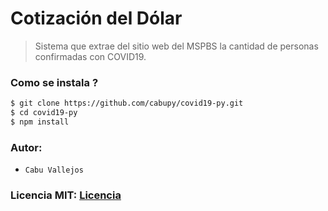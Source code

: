 # Cotización del Dólar

> Sistema que extrae del sitio web del MSPBS la cantidad de personas confirmadas con COVID19.

### Como se instala ?

```bash
$ git clone https://github.com/cabupy/covid19-py.git
$ cd covid19-py
$ npm install
```
### Autor:

- `Cabu Vallejos`

### Licencia MIT: [Licencia](https://github.com/cabupy/covid19-py/blob/master/LICENSE)